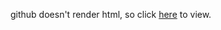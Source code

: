 github doesn't render html, so click [here](https://tbrown122387.github.io/stat_6021_slides/index.html) to view.
